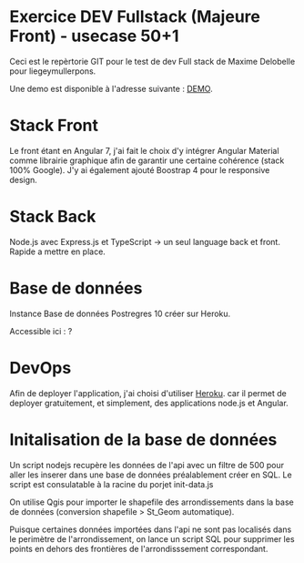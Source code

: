# Exercice DEV Fullstack (Majeure Front) - usecase 50+1

Ceci est le repèrtorie GIT pour le test de dev Full stack de Maxime Delobelle pour liegeymullerpons.

Une demo est disponible à l'adresse suivante : 
[DEMO](https://liegeymullerpons.herokuapp.com).

# Stack Front

Le front étant en Angular 7, j'ai fait le choix d'y intégrer Angular Material comme librairie graphique afin de garantir une certaine cohérence (stack 100% Google). J'y ai également ajouté Boostrap 4 pour le responsive design. 

# Stack Back 

Node.js avec  Express.js et TypeScript -> un seul language back et front. Rapide a mettre en place. 

# Base de données

Instance Base de données Postregres 10 créer sur Heroku. 

Accessible ici : ?

# DevOps 

Afin de deployer l'application, j'ai choisi d'utiliser [Heroku](http://heroku.com/). car il permet de deployer gratuitement, et simplement, des applications node.js et Angular. 







# Initalisation de la base de données
Un script nodejs recupère les données de l'api avec un filtre de 500 pour aller les inserer dans une base de données préalablement créer en SQL. Le script est consulatable à la racine du porjet init-data.js

On utilise Qgis pour importer le shapefile des arrondissements dans la base de données (conversion shapefile > St_Geom automatique). 

Puisque certaines données importées dans l'api ne sont pas localisés dans le perimètre de l'arrondissement, on lance un script SQL pour supprimer les points en dehors des frontières de l'arrondisssement correspondant. 

